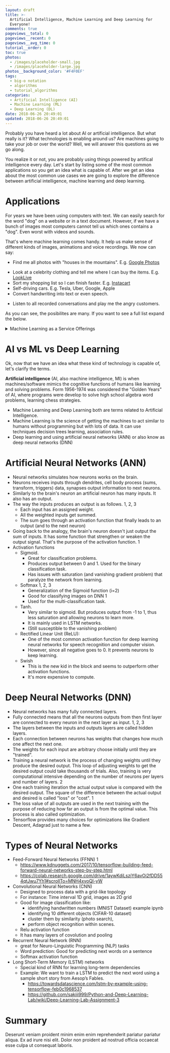 ```yaml
---
layout: draft
title: >-
  Artificial Intelligence, Machine Learning and Deep Learning for
  Everyone!
comments: true
pageviews__total: 0
pageviews__recent: 0
pageviews__avg_time: 0
tutorial__order: 0
toc: true
photos:
  - /images/placeholder-small.jpg
  - /images/placeholder-large.jpg
photos__background_color: '#F4F0EF'
tags:
  - big-o notation
  - algorithms
  - tutorial_algorithms
categories:
  - Artificial Intelligence (AI)
  - Machine Learning (ML)
  - Deep Learning (DL)
date: 2018-06-26 20:49:01
updated: 2018-06-26 20:49:01
---
```



Probably you have heard a lot about AI or artificial intelligence. But what really is it? What technologies is enabling around us? Are machines going to take your job or over the world? Well, we will answer this questions as we go along.

<!-- more -->

You realize it or not, you are probably using things powered by artifical intelligence every day. Let's start by listing some of the most common applications so you get an idea what is capable of. After we get an idea about the most common use cases we are going to explore the difference between artificial intelligence, machine learning and deep learning.

# Applications

For years we have been using computers with text. We can easily search for the word "dog" on a website or in a text document. However, if we have a bunch of images most computers cannot tell us which ones contains a "dog". Even worst with videos and sounds.

That's where machine learning comes handy. It help us make sense of different kinds of images, animations and voice recordings. We now can say:
* Find me all photos with "houses in the mountains". E.g. [Google Photos](https://photos.google.com/search/house%20in%20the%20mountains)
<!-- * Play the videos where person X shows up. -->
* Look at a celebrity clothing and tell me where I can buy the items. E.g. [LookLive](http://www.looklive.com/)
* Sort my shopping list so I can finish faster. E.g. [Instacart](https://tech.instacart.com/deep-learning-with-emojis-not-math-660ba1ad6cdc)
* Self-driving cars. E.g. Tesla, Uber, Google, Apple
* Convert handwriting into text or even speech.
<!-- E.g. [Blog post](https://towardsdatascience.com/handwriting-recognition-using-tensorflow-and-keras-819b36148fe5) -->
* Listen to all recorded conversations and play me the angry customers.

As you can see, the posibilites are many. If you want to see a full list expand the below.

<details>
  <summary>Machine Learning as a Service Offerings</summary>
  <ul>
  <li>Text Based Applications<ul>
  <li>Language Detection and text translation</li>
  <li>Key phase / topic extraction</li>
  <li>Spellcheck</li>
  <li>Autocompletion</li>
  <li>Chatbots</li>
  </ul>
  </li>
  <li>Image Recognition<ul>
  <li>Face Recognition</li>
  <li>Image classification</li>
  <li>Review healthcare scans and reports illnesses</li>
  <li>Handwriting to text</li>
  <li>Object detection</li>
  <li>Landmark detection</li>
  <li>Celebrity recognition</li>
  <li>Text recognition on images (OCR)</li>
  <li>Logo detection</li>
  <li>Inappropriate content detection</li>
  <li>Search for similar images</li>
  </ul>
  </li>
  <li>Video Detection<ul>
  <li>Person tracking</li>
  <li>Motion/Activity Detection</li>
  <li>Object/scene identification</li>
  <li>Facial recognition</li>
  <li>Facial sentiment analysis</li>
  <li>Text recognition on video</li>
  <li>Keyframe extraction</li>
  <li>Annotations / auto-tagging</li>
  </ul>
  </li>
  <li>Sound Recognition<ul>
  <li>Voice recognition (Siri, Alexa, Cortana)</li>
  <li>Voice synthesizers (text to speech)</li>
  <li>Voice verification</li>
  <li>Speech into text</li>
  <li>Sentiment/Intention Analysis</li>
  <li>Flaw Detection like vehicle’s engine noise</li>
  </ul>
  </li>
  <li>Time Series<ul>
  <li>Recommendations</li>
  <li>Predictions (Financial market)</li>
  <li>Security and IoT with Risk Detections</li>
  <li>Enterprise/Resource Planning</li>
  </ul>
  </li>
  </ul>
</details>

  <!-- * Text Based Applications
      * Language Detection and text translation: [Google Translate](https://translate.google.com/), [Bing Translator](https://www.bing.com/translator)
      * Key phase / topic extraction
      * Spellcheck
      * Autocompletion
      * Chatbots
  * Image Recognition
      * Face Recognition
      * Image classification
      * Review healthcare scans and reports illnesses
      * Handwriting to text
      * Object detection
      * Landmark detection
      * Celebrity recognition
      * Text recognition on images (OCR)
      * Logo detection
      * Inappropriate content detection
      * Search for similar images
  * Video Detection
      * Person tracking
      * Motion/Activity Detection
      * Object/scene identification
      * Facial recognition
      * Facial sentiment analysis
      * Text recognition on video
      * Keyframe extraction
      * Annotations / auto-tagging
  * Sound Recognition
      * Voice recognition (Siri, Alexa, Cortana)
      * Voice synthesizers (text to speech)
      * Voice verification
      * Speech into text
      * Sentiment/Intention Analysis
      * Flaw Detection like vehicle's engine noise
  * Time Series
      * Recommendations
      * Predictions (Financial market)
      * Security and IoT with Risk Detections
      * Enterprise/Resource Planning
  * Others
    * Threat Detection
    * Fraud Detection (credit cards) -->

# AI vs ML vs Deep Learning

Ok, now that we have an idea what these kind of technology is capable of, let's clarify the terms.

**Artificial intelligence** (AI, also machine intelligence, MI) is when machines/software mimics the cognitive functions of humans like learning and solving problems. Form 1956-1974 was considered the "Golden Years" of AI, where programs were develop to solve high school algebra word problems, learning chess strategies.

  * Machine Learning and Deep Learning both are terms related to Artificial Intelligence.
  * Machine Learning is the science of getting the machines to act similar to humans without programming but with lots of data. It can use techniques decision trees learning, association rules.
  * Deep learning and using artificial neural networks (ANN) or also know as deep neural networks (DNN)

# Artificial Neural Networks (ANN)

  * Neural networks simulates how neurons works on the brain.
  * Neurons receives inputs through dendrites, cell body process (sums, transform, triggers) data, synapses output information to next neurons.
  * Similarly to the brain's neuron an artificial neuron has many inputs. It also has an output.
  * The way the inputs produces an output is as follows. 1, 2, 3
      * Each input has an assigned weight.
      * All the weighted inputs get summed.
      * The sum goes through an activation function that finally leads to an output (and to the next neuron)
  * Going back to the analogy, the brain's neuron doesn't just output the sum of inputs. It has some function that strengthen or weaken the output signal. That's the purpose of the activation function. 1
  * Activation functions
      * Sigmoid.
          * Great for classification problems.
          * Produces output between 0 and 1. Used for the binary classification task.
          * Has issues with saturation (and vanishing gradient problem) that paralyze the network from learning.
      * Softmax 1, 2, 3
          * Generalization of the Sigmoid function (i=2)
          * Good for classifying images on DNN 1
          * Used for the multi-classification task.
      * Tanh.
          * Very similar to sigmoid. But produces output from -1 to 1, thus less saturation and allowing neurons to learn more.
          * It is mainly used in LSTM networks.
          * (Still susceptible to the vanishing problem)
      * Rectified Linear Unit (ReLU):
          * One of the most common activation function for deep learning neural networks for speech recognition and computer vision.
          * However, since all negative goes to 0. It prevents neurons to keep learning.
      * Swish
          * This is the new kid in the block and seems to outperform other activation functions.
          * It's more expensive to compute.

# Deep Neural Networks (DNN)

  * Neural networks has many fully connected layers.
  * Fully connected means that all the neurons outputs from then first layer are connected to every neuron in the next layer as input. 1, 2, 3
  * The layers between the inputs and outputs layers are called hidden layers.
  * Each connection between neurons has weights that changes how much one affect the next one.
  * The weights for each input are arbitrary choose initially until they are "trained".
  * Training a neural network is the process of changing weights until they produce the desired output. This loop of adjusting weights to get the desired output could take thousands of trials. Also, training is very computational intensive depending on the number of neurons per layers and number of layers. 2
  * One each training iteration the actual output value is compared with the desired output. The square of the difference between the actual output and desired is called "loss" or "cost". 1
  * The loss value of all outputs are used in the next training with the purpose of reducing how far an output is from the optimal value. This process is also called optimization.
  * Tensorflow provides many choices for optimizations like Gradient Descent, Adagrad just to name a few.

# Types of Neural Networks

  * Feed-Forward Neural Networks (FFNN) 1
      * https://www.kdnuggets.com/2017/10/tensorflow-building-feed-forward-neural-networks-step-by-step.html
      * https://colab.research.google.com/drive/1aywKdiLszjY6avOi2fDD554qtJwu7Yh1#scrollTo=MNH4xvoQI-yW
  * Convolutional Neural Networks (CNN)
      * Designed to process data with a grid-like topology
      * For instance: Time interval 1D grid, images as 2D grid
      * Good for image classification like:
          *  identifying handwritten numbers (MNIST Dataset) example ipynb
          * identifying 10 different objects (CIFAR-10 dataset)
          * cluster them by similarity (photo search),
          * perform object recognition within scenes.
      * Relu activation function
      * It has many layers of covolution and pooling
  * Recurrent Neural Network (RNN)
      * great for Neuro-Linguistic Programming (NLP) tasks
      * Word prediction: Good for predicting next words on a sentence
      * Softmax activation function
  * Long Short-Term Memory (LSTM) networks
      * Special kind of RNN for learning long-term dependencies
      * Example: We want to train a LSTM to predict the next word using a sample short story from Aesop’s Fables.
          * https://towardsdatascience.com/lstm-by-example-using-tensorflow-feb0c1968537
          * https://github.com/sakiii999/Python-and-Deep-Learning-Lab/wiki/Deep-Learning-Lab-Assignment-3


# Summary

Deserunt veniam proident minim enim enim reprehenderit pariatur pariatur aliqua. Ex ad irure nisi elit. Dolor non proident ad nostrud officia occaecat esse culpa ut consequat laboris.

<!-- # TensorFlow -->

<!-- https://developers.google.com/machine-learning/crash-course/prereqs-and-prework -->

<!-- https://colab.research.google.com/notebooks/mlcc/tensorflow_programming_concepts.ipynb?utm_source=mlcc&utm_campaign=colab-external&utm_medium=referral&utm_content=tfprogconcepts-colab&hl=en#scrollTo=NzKsjX-ufyVY -->
